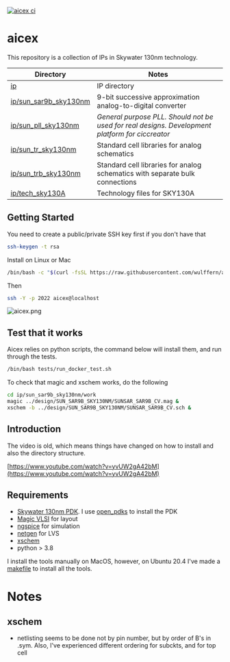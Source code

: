 
[![aicex ci](https://github.com/wulffern/aicex/actions/workflows/tests.yaml/badge.svg)](https://github.com/wulffern/aicex/actions/workflows/tests.yaml)

# aicex
This repository is a collection of IPs in Skywater 130nm technology. 

| Directory                                      | Notes                                                                                           |
|------------------------------------------------|-------------------------------------------------------------------------------------------------|
| [ip](ip)                                       | IP directory                                                                                    |
| [ip/sun_sar9b_sky130nm](ip/sun_sar9b_sky130nm) | 9-bit successive approximation analog-to-digital converter                                      |
| [ip/sun_pll_sky130nm](ip/sun_pll_sky130nm)     | *General purpose PLL. Should not be used for real designs. Development platform for ciccreator* |
| [ip/sun_tr_sky130nm](ip/sun_tr_sky130nm)       | Standard cell libraries for analog schematics                                                   |
| [ip/sun_trb_sky130nm](ip/sun_trb_sky130nm)     | Standard cell libraries for analog schematics with separate bulk connections                    |
| [ip/tech_sky130A](ip/tech_sky130A)             | Technology files for SKY130A                                                                    |


## Getting Started

You need to create a public/private SSH key first if you don't have that

``` sh
ssh-keygen -t rsa
```

Install on Linux or Mac

``` sh
/bin/bash -c "$(curl -fsSL https://raw.githubusercontent.com/wulffern/aicex/main/install.sh)"
```

Then

``` sh
ssh -Y -p 2022 aicex@localhost
```

![aicex.png](aicex.png)

## Test that it works

Aicex relies on python scripts, the command below will install them, and
run through the tests.
``` sh
/bin/bash tests/run_docker_test.sh
```

To check that magic and xschem works, do the following

``` sh
cd ip/sun_sar9b_sky130nm/work 
magic ../design/SUN_SAR9B_SKY130NM/SUNSAR_SAR9B_CV.mag &
xschem -b ../design/SUN_SAR9B_SKY130NM/SUNSAR_SAR9B_CV.sch &
```


## Introduction

The video is old, which means things have changed on how to install and also the
directory structure.

[https://www.youtube.com/watch?v=yvUW2gA42bM](https://www.youtube.com/watch?v=yvUW2gA42bM)

## Requirements

- [Skywater 130nm PDK](https://github.com/google/skywater-pdk). I use [open_pdks](https://github.com/RTimothyEdwards/open_pdks) to install the PDK
- [Magic VLSI](https://github.com/RTimothyEdwards/magic) for layout
- [ngspice](https://git.code.sf.net/p/ngspice/ngspice) for simulation 
- [netgen](https://github.com/RTimothyEdwards/netgen.git) for LVS
- [xschem]()
- python > 3.8

I install the tools manually on MacOS, however, on Ubuntu 20.4 I've made a
[makefile](https://github.com/wulffern/eda) to install all the tools.


# Notes

## xschem
- netlisting seems to be done not by pin number, but by order of B's in .sym.
  Also, I've experienced different ordering for subckts, and for top cell
